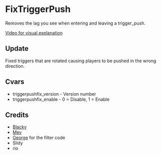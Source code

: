 # FixTriggerPush
Removes the lag you see when entering and leaving a trigger_push.

[Video for visual explanation](https://www.youtube.com/watch?v=0qBcYXMV9p4&ab_channel=Blacky)

## Update
Fixed triggers that are rotated causing players to be pushed in the wrong direction.

## Cvars

- triggerpushfix_version - Version number
- triggerpushfix_enable - 0 = Disable, 1 = Enable

## Credits
- [Blacky](http://steamcommunity.com/id/blaackyy/)
- [Mev](http://steamcommunity.com/id/mevv/)
- [George](http://steamcommunity.com/profiles/76561197975854215/) for the filter code
- Slidy
- rio
